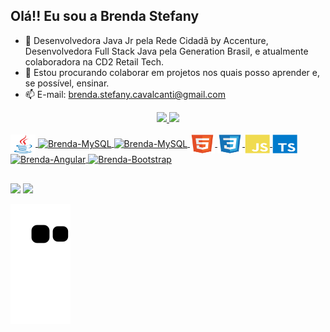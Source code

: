 ## Olá!! Eu sou a Brenda Stefany

- 🌱 Desenvolvedora Java Jr pela Rede Cidadã by Accenture, Desenvolvedora Full Stack Java pela Generation Brasil, e atualmente colaboradora na CD2 Retail Tech.
- 💞️ Estou procurando colaborar em projetos nos quais posso aprender e, se possível, ensinar.
- 📫 E-mail: brenda.stefany.cavalcanti@gmail.com

<div align="center">
  <a href="https://github.com/BrendaStefany">
  <img height="170em" src="https://github-readme-stats.vercel.app/api?username=BrendaStefany&show_icons=true&theme=demo&include_all_commits=true&count_private=true"/>
  <img height="170em" src="https://github-readme-stats.vercel.app/api/top-langs/?username=BrendaStefany&layout=compact&langs_count=7&theme=demo"/>
</div>
<div style="display: inline_block"><br>
  <img align="center" alt="Brenda-Java" height="30" width="40" src="https://raw.githubusercontent.com/devicons/devicon/master/icons/java/java-original.svg">
  <img align="center" alt="Brenda-MySQL" height="30" width="40" src="https://cdn.jsdelivr.net/gh/devicons/devicon/icons/spring/spring-original.svg" />
  <img align="center" alt="Brenda-MySQL" height="30" width="40" src="https://cdn.jsdelivr.net/gh/devicons/devicon/icons/mysql/mysql-original.svg" />
  <img align="center" alt="Brenda-HTML" height="30" width="40" src="https://raw.githubusercontent.com/devicons/devicon/master/icons/html5/html5-original.svg">
  <img align="center" alt="Brenda-CSS" height="30" width="40" src="https://raw.githubusercontent.com/devicons/devicon/master/icons/css3/css3-original.svg">
  <img align="center" alt="Brenda-Js" height="30" width="40" src="https://raw.githubusercontent.com/devicons/devicon/master/icons/javascript/javascript-plain.svg">
  <img align="center" alt="Brenda-Ts" height="30" width="40" src="https://raw.githubusercontent.com/devicons/devicon/master/icons/typescript/typescript-plain.svg">
  <img align="center" alt="Brenda-Angular" height="30" width="40" src="https://cdn.jsdelivr.net/gh/devicons/devicon/icons/angularjs/angularjs-original.svg" />
  <img align="center" alt="Brenda-Bootstrap" height="30" width="40" src="https://cdn.jsdelivr.net/gh/devicons/devicon/icons/bootstrap/bootstrap-plain-wordmark.svg" />


  
  
</div>
  
  ##
 
<div> 
 <ae" target="_blank"></a> 
  <a href = "mailto:brenda.stefany.cavalcanti@gmail.com"><img src="https://img.shields.io/badge/-Gmail-%23333?style=for-the-badge&logo=gmail&logoColor=white" target="_blank"></a>
  <a href="https://www.linkedin.com/in/brenda-stefany-398706170/" target="_blank"><img src="https://img.shields.io/badge/-LinkedIn-%230077B5?style=for-the-badge&logo=linkedin&logoColor=white" target="_blank"></a> 
 
  ![Snake animation](https://github.com/rafaballerini/rafaballerini/blob/output/github-contribution-grid-snake.svg)
 
</div>
